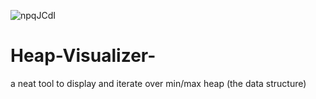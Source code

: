 ![npqJCdI](https://user-images.githubusercontent.com/53996212/124346320-c93b4d80-dbe6-11eb-82ed-2171672f4fcd.png)
# Heap-Visualizer-
a neat tool to display and iterate over min/max heap (the data structure)
